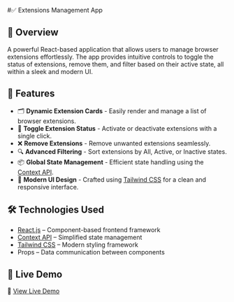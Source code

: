 #✅ Extensions Management App

## 🚀 Overview  
A powerful React-based application that allows users to manage browser extensions effortlessly. The app provides intuitive controls to toggle the status of extensions, remove them, and filter based on their active state, all within a sleek and modern UI.

## 🚀 Features

- 🗂️ **Dynamic Extension Cards** - Easily render and manage a list of browser extensions.
- 🔄 **Toggle Extension Status** - Activate or deactivate extensions with a single click.
- ❌ **Remove Extensions** - Remove unwanted extensions seamlessly.
- 🔍 **Advanced Filtering** - Sort extensions by All, Active, or Inactive states.
- 📦 **Global State Management** - Efficient state handling using the [Context API](https://reactjs.org/docs/context.html).
- 🎨 **Modern UI Design** - Crafted using [Tailwind CSS](https://tailwindcss.com/) for a clean and responsive interface.

## 🛠️ Technologies Used

- [React.js](https://reactjs.org/) – Component-based frontend framework
- [Context API](https://reactjs.org/docs/context.html) – Simplified state management
- [Tailwind CSS](https://tailwindcss.com/) – Modern styling framework
- Props – Data communication between components

## 🚀 Live Demo

🔗 [View Live Demo](https://broswer-extensions-fb.netlify.app/)
